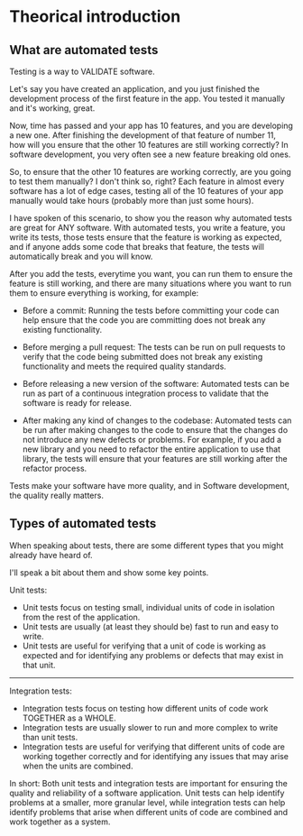 # Theorical introduction

## What are automated tests

Testing is a way to VALIDATE software.

Let's say you have created an application, and you just finished the development process of the first feature in the app. You tested it manually and it's working, great.

Now, time has passed and your app has 10 features, and you are developing a new one. After finishing the development of that feature of number 11, how will you ensure that the other 10 features are still working correctly? In software development, you very often see a new feature breaking old ones.

So, to ensure that the other 10 features are working correctly, are you going to test them manually? I don't think so, right? Each feature in almost every software has a lot of edge cases, testing all of the 10 features of your app manually would take hours (probably more than just some hours).

I have spoken of this scenario, to show you the reason why automated tests are great for ANY software. With automated tests, you write a feature, you write its tests, those tests ensure that the feature is working as expected, and if anyone adds some code that breaks that feature, the tests will automatically break and you will know.

After you add the tests, everytime you want, you can run them to ensure the feature is still working, and there are many situations where you want to run them to ensure everything is working, for example:

- Before a commit: Running the tests before committing your code can help ensure that the code you are committing does not break any existing functionality.

- Before merging a pull request: The tests can be run on pull requests to verify that the code being submitted does not break any existing functionality and meets the required quality standards.

- Before releasing a new version of the software: Automated tests can be run as part of a continuous integration process to validate that the software is ready for release.

- After making any kind of changes to the codebase: Automated tests can be run after making changes to the code to ensure that the changes do not introduce any new defects or problems. For example, if you add a new library and you need to refactor the entire application to use that library, the tests will ensure that your features are still working after the refactor process.

Tests make your software have more quality, and in Software development, the quality really matters.

## Types of automated tests

When speaking about tests, there are some different types that you might already have heard of.

I'll speak a bit about them and show some key points.

Unit tests:

- Unit tests focus on testing small, individual units of code in isolation from the rest of the application.
- Unit tests are usually (at least they should be) fast to run and easy to write.
- Unit tests are useful for verifying that a unit of code is working as expected and for identifying any problems or defects that may exist in that unit.

---

Integration tests:

- Integration tests focus on testing how different units of code work TOGETHER as a WHOLE.
- Integration tests are usually slower to run and more complex to write than unit tests.
- Integration tests are useful for verifying that different units of code are working together correctly and for identifying any issues that may arise when the units are combined.

In short: Both unit tests and integration tests are important for ensuring the quality and reliability of a software application. Unit tests can help identify problems at a smaller, more granular level, while integration tests can help identify problems that arise when different units of code are combined and work together as a system.
